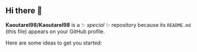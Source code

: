 ## Hi there 👋


**Kaoutarel98/Kaoutarel98** is a ✨ _special_ ✨ repository because its `README.md` (this file) appears on your GitHub profile.

Here are some ideas to get you started:

